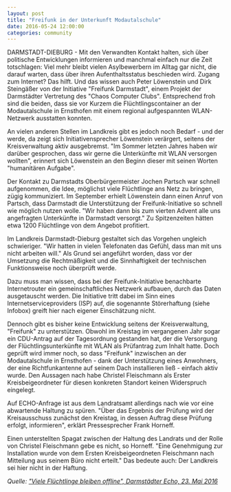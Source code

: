 ```yaml
---
layout: post
title: "Freifunk in der Unterkunft Modautalschule"
date: 2016-05-24 12:00:00
categories: community
---
```


DARMSTADT-DIEBURG - Mit den Verwandten Kontakt halten, sich über politische Entwicklungen informieren und manchmal einfach nur die Zeit totschlagen: Viel mehr bleibt vielen Asylbewerbern im Alltag gar nicht, die darauf warten, dass über ihren Aufenthaltsstatus beschieden wird. Zugang zum Internet? Das hilft. Und das wissen auch Peter Löwenstein und Dirk Steingäßer von der Initiative "Freifunk Darmstadt", einem Projekt der Darmstädter Vertretung des "Chaos Computer Clubs". Entsprechend froh sind die beiden, dass sie vor Kurzem die Flüchtlingscontainer an der Modautalschule in Ernsthofen mit einem regional aufgespannten WLAN-Netzwerk ausstatten konnten.

<!--*-->

An vielen anderen Stellen im Landkreis gibt es jedoch noch Bedarf - und der werde, da zeigt sich Initiativensprecher Löwenstein verärgert, seitens der Kreisverwaltung aktiv ausgebremst. "Im Sommer letzten Jahres haben wir darüber gesprochen, dass wir gerne die Unterkünfte mit WLAN versorgen wollten", erinnert sich Löwenstein an den Beginn dieser mit seinen Worten "humanitären Aufgabe".

Der Kontakt zu Darmstadts Oberbürgermeister Jochen Partsch war schnell aufgenommen, die Idee, möglichst viele Flüchtlinge ans Netz zu bringen, zügig kommuniziert. Im September erhielt Löwenstein dann einen Anruf von Partsch, dass Darmstadt die Unterstützung der Freifunk-Initiative so schnell wie möglich nutzen wolle. "Wir haben dann bis zum vierten Advent alle uns angefragten Unterkünfte in Darmstadt versorgt." Zu Spitzenzeiten hätten etwa 1200 Flüchtlinge von dem Angebot profitiert.

Im Landkreis Darmstadt-Dieburg gestaltet sich das Vorgehen ungleich schwieriger. "Wir hatten in vielen Telefonaten das Gefühl, dass man mit uns nicht arbeiten will." Als Grund sei angeführt worden, dass vor der Umsetzung die Rechtmäßigkeit und die Sinnhaftigkeit der technischen Funktionsweise noch überprüft werde.

Dazu muss man wissen, dass bei der Freifunk-Initiative benachbarte Internetrouter ein gemeinschaftliches Netzwerk aufbauen, durch das Daten ausgetauscht werden. Die Initiative tritt dabei im Sinn eines Internetserviceproviders (ISP) auf, die sogenannte Störerhaftung (siehe Infobox) greift hier nach eigener Einschätzung nicht.

Dennoch gibt es bisher keine Entwicklung seitens der Kreisverwaltung, "Freifunk" zu unterstützen. Obwohl im Kreistag im vergangenen Jahr sogar ein CDU-Antrag auf der Tagesordnung gestanden hat, der die Versorgung der Flüchtlingsunterkünfte mit WLAN als Prüfantrag zum Inhalt hatte. Doch geprüft wird immer noch, so dass "Freifunk" inzwischen an der Modautalschule in Ernsthofen - dank der Unterstützung eines Anwohners, der eine Richtfunkantenne auf seinem Dach installieren ließ - einfach aktiv wurde. Den Aussagen nach habe Christel Fleischmann als Erster Kreisbeigeordneter für diesen konkreten Standort keinen Widerspruch eingelegt.

Auf ECHO-Anfrage ist aus dem Landratsamt allerdings nach wie vor eine abwartende Haltung zu spüren. "Über das Ergebnis der Prüfung wird der Kreisausschuss zunächst den Kreistag, in dessen Auftrag diese Prüfung erfolgt, informieren", erklärt Pressesprecher Frank Horneff.

Einen unterstellten Spagat zwischen der Haltung des Landrats und der Rolle von Christel Fleischmann gebe es nicht, so Horneff. "Eine Genehmigung zur Installation wurde von dem Ersten Kreisbeigeordneten Fleischmann nach Mitteilung aus seinem Büro nicht erteilt." Das bedeute auch: Der Landkreis sei hier nicht in der Haftung.

*Quelle: ["Viele Flüchtlinge bleiben offline", Darmstädter Echo, 23. Mai 2016](http://www.echo-online.de/lokales/darmstadt-dieburg/kreis-darmstadt-dieburg/viele-fluechtlinge-bleiben-offline_16924376.htm)*
